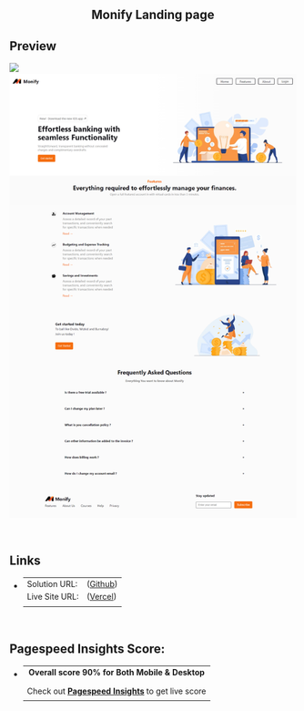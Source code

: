 

  <h2 align="center">Monify Landing page</h2>
 

## **Preview**
![](/assets/monify-desktop.png)
![](./src/assets/monify-desktop.png)

<br>

## **Links**

- |||
  | :----- | :----- |
  | Solution URL: | ([Github](https://github.com/motuncoded/Monify)) |
  | Live Site URL: | ([Vercel](https://monify-alpha.vercel.app/)) |
  |||

<br>


## Pagespeed Insights Score:
  
- ||
  | :-----: |
  |  <b>Overall score 90% for Both Mobile & Desktop</b> |
  | |
  | |
  | Check out [**Pagespeed Insights**]([https://pagespeed.web.dev/analysis/https-0xabdulkhalid-github-io-interactive-rating-component/cugaaj3u85\?form_factor\=mobile](https://googlechrome.github.io/lighthouse/viewer/?psiurl=https%3A%2F%2Fmonify-alpha.vercel.app%2F&strategy=mobile&category=performance&category=accessibility&category=best-practices&category=seo&category=pwa&utm_source=lh-chrome-ext)) to get live score |
  ||







<br>

